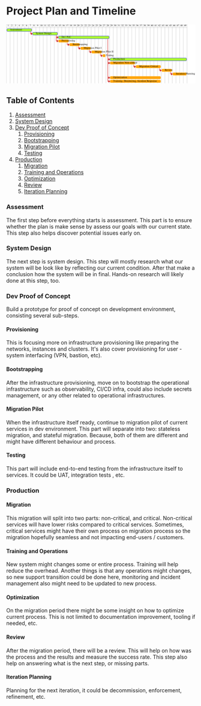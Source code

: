 # Project Plan and Timeline

![Project Plan](../output/project_plan.png)

## Table of Contents
1. [Assessment](#assessment)
2. [System Design](#system-design)
3. [Dev Proof of Concept](#dev-proof-of-concept)
   1. [Provisioning](#provisioning)
   2. [Bootstrapping](#bootstrapping)
   3. [Migration Pilot](#migration-pilot)
   4. [Testing](#testing)
4. [Production](#production)
   1. [Migration](#migration)
   2. [Training and Operations](#training-and-operations)
   3. [Optimization](#optimization)
   4. [Review](#review)
   5. [Iteration Planning](#iteration-planning)


### Assessment
The first step before everything starts is assessment. This part is to ensure whether the plan is make sense by assess
our goals with our current state. This step also helps discover potential issues early on.

### System Design
The next step is system design. This step will mostly research what our system will be look like by reflecting 
our current condition. After that make a conclusion how the system will be in final. Hands-on research will likely 
done at this step, too.

### Dev Proof of Concept
Build a prototype for proof of concept on development environment, consisting several sub-steps.

#### Provisioning
This is focusing more on infrastructure provisioning like preparing the networks, instances and clusters. It's also
cover provisioning for user - system interfacing (VPN, bastion, etc).

#### Bootstrapping
After the infrastructure provisioning, move on to bootstrap the operational infrastructure such as observability, CI/CD
infra, could also include secrets management, or any other related to operational infrastructures.

#### Migration Pilot
When the infrastructure itself ready, continue to migration pilot of current services in dev environment. This part will
separate into two: stateless migration, and stateful migration. Because, both of them are different and might have
different behaviour and process.

#### Testing
This part will include end-to-end testing from the infrastructure itself to services. It could be UAT, integration tests
, etc.

### Production
#### Migration
This migration will split into two parts: non-critical, and critical. Non-critical services will have lower risks 
compared to critical services. Sometimes, critical services might have their own process on migration process so the 
migration hopefully seamless and not impacting end-users / customers.

#### Training and Operations
New system might changes some or entire process. Training will help reduce the overhead. Another things is that any
operations might changes, so new support transition could be done here, monitoring and incident management also might 
need to be updated to new process.

#### Optimization
On the migration period there might be some insight on how to optimize current process. This is not limited to 
documentation improvement, tooling if needed, etc.

#### Review
After the migration period, there will be a review. This will help on how was the process and the results and measure 
the success rate. This step also help on answering what is the next step, or missing parts.

#### Iteration Planning
Planning for the next iteration, it could be decommission, enforcement, refinement, etc.